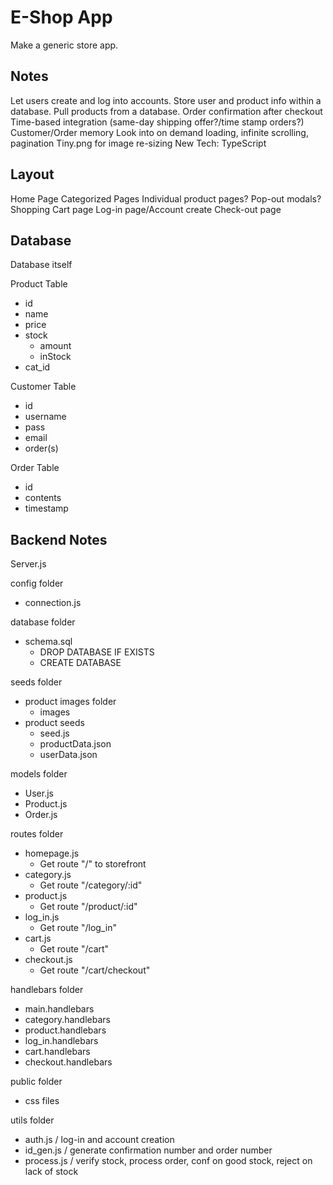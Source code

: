 # E-Shop App
Make a generic store app.

## Notes
Let users create and log into accounts.
Store user and product info within a database.
Pull products from a database.
Order confirmation after checkout
Time-based integration (same-day shipping offer?/time stamp orders?)
Customer/Order memory
Look into on demand loading, infinite scrolling, pagination
Tiny.png for image re-sizing
New Tech: TypeScript

## Layout
Home Page
Categorized Pages
Individual product pages? Pop-out modals?
Shopping Cart page
Log-in page/Account create
Check-out page

## Database
Database itself

Product Table
- id
- name
- price
- stock
    - amount
    - inStock
- cat_id

Customer Table
- id
- username
- pass
- email
- order(s)

Order Table
- id
- contents
- timestamp

## Backend Notes
Server.js

config folder
- connection.js

database folder
- schema.sql
    - DROP DATABASE IF EXISTS
    - CREATE DATABASE

seeds folder
- product images folder
    - images
- product seeds
    - seed.js
    - productData.json
    - userData.json

models folder
- User.js
- Product.js
- Order.js

routes folder
- homepage.js
    - Get route "/" to storefront
- category.js
    - Get route "/category/:id"
- product.js
    - Get route "/product/:id"
- log_in.js
    - Get route "/log_in"
- cart.js
    - Get route "/cart"
- checkout.js
    - Get route "/cart/checkout"

handlebars folder
- main.handlebars
- category.handlebars
- product.handlebars
- log_in.handlebars
- cart.handlebars
- checkout.handlebars

public folder
- css files

utils folder
- auth.js / log-in and account creation
- id_gen.js / generate confirmation number and order number
- process.js / verify stock, process order, conf on good stock, reject on lack of stock